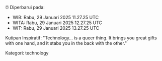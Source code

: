 ⏰ Diperbarui pada:
- WIB: Rabu, 29 Januari 2025 11.27.25 UTC
- WITA: Rabu, 29 Januari 2025 12.27.25 UTC
- WIT: Rabu, 29 Januari 2025 13.27.25 UTC

Kutipan Inspiratif:
"Technology... is a queer thing. It brings you great gifts with one hand, and it stabs you in the back with the other."


Kategori: technology

